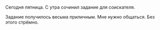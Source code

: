 Сегодня пятница. С утра сочинил задание для соискателя.

Задание получилось весьма приличным. Мне нужно общаться. Без этого стрёмно.

